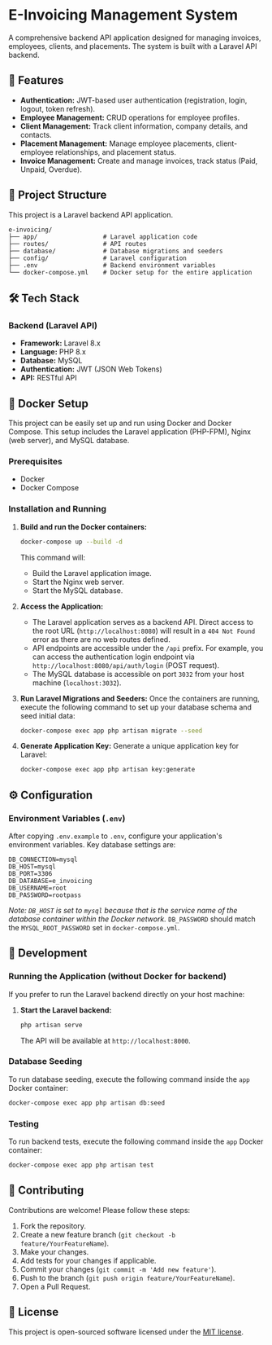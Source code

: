 # E-Invoicing Management System

A comprehensive backend API application designed for managing invoices, employees, clients, and placements. The system is built with a Laravel API backend.

## 🚀 Features

- **Authentication:** JWT-based user authentication (registration, login, logout, token refresh).
- **Employee Management:** CRUD operations for employee profiles.
- **Client Management:** Track client information, company details, and contacts.
- **Placement Management:** Manage employee placements, client-employee relationships, and placement status.
- **Invoice Management:** Create and manage invoices, track status (Paid, Unpaid, Overdue).

## 📁 Project Structure

This project is a Laravel backend API application.

```
e-invoicing/
├── app/                  # Laravel application code
├── routes/               # API routes
├── database/             # Database migrations and seeders
├── config/               # Laravel configuration
├── .env                  # Backend environment variables
└── docker-compose.yml    # Docker setup for the entire application
```

## 🛠️ Tech Stack

### Backend (Laravel API)
- **Framework:** Laravel 8.x
- **Language:** PHP 8.x
- **Database:** MySQL
- **Authentication:** JWT (JSON Web Tokens)
- **API:** RESTful API

## 🐳 Docker Setup

This project can be easily set up and run using Docker and Docker Compose. This setup includes the Laravel application (PHP-FPM), Nginx (web server), and MySQL database.

### Prerequisites
- Docker
- Docker Compose

### Installation and Running

1.  **Build and run the Docker containers:**
    ```bash
    docker-compose up --build -d
    ```
    This command will:
    -   Build the Laravel application image.
    -   Start the Nginx web server.
    -   Start the MySQL database.

2.  **Access the Application:**
    -   The Laravel application serves as a backend API. Direct access to the root URL (`http://localhost:8080`) will result in a `404 Not Found` error as there are no web routes defined.
    -   API endpoints are accessible under the `/api` prefix. For example, you can access the authentication login endpoint via `http://localhost:8080/api/auth/login` (POST request).
    -   The MySQL database is accessible on port `3032` from your host machine (`localhost:3032`).

3.  **Run Laravel Migrations and Seeders:**
    Once the containers are running, execute the following command to set up your database schema and seed initial data:
    ```bash
    docker-compose exec app php artisan migrate --seed
    ```

4.  **Generate Application Key:**
    Generate a unique application key for Laravel:
    ```bash
    docker-compose exec app php artisan key:generate
    ```

## ⚙️ Configuration

### Environment Variables (`.env`)

After copying `.env.example` to `.env`, configure your application's environment variables. Key database settings are:

```env
DB_CONNECTION=mysql
DB_HOST=mysql
DB_PORT=3306
DB_DATABASE=e_invoicing
DB_USERNAME=root
DB_PASSWORD=rootpass
```

*Note: `DB_HOST` is set to `mysql` because that is the service name of the database container within the Docker network.* `DB_PASSWORD` should match the `MYSQL_ROOT_PASSWORD` set in `docker-compose.yml`.

## 🚀 Development

### Running the Application (without Docker for backend)

If you prefer to run the Laravel backend directly on your host machine:

1.  **Start the Laravel backend:**
    ```bash
    php artisan serve
    ```
    The API will be available at `http://localhost:8000`.

### Database Seeding

To run database seeding, execute the following command inside the `app` Docker container:
```bash
docker-compose exec app php artisan db:seed
```

### Testing

To run backend tests, execute the following command inside the `app` Docker container:
```bash
docker-compose exec app php artisan test
```

## 🤝 Contributing

Contributions are welcome! Please follow these steps:

1.  Fork the repository.
2.  Create a new feature branch (`git checkout -b feature/YourFeatureName`).
3.  Make your changes.
4.  Add tests for your changes if applicable.
5.  Commit your changes (`git commit -m 'Add new feature'`).
6.  Push to the branch (`git push origin feature/YourFeatureName`).
7.  Open a Pull Request.

## 📄 License

This project is open-sourced software licensed under the [MIT license](https://opensource.org/licenses/MIT).